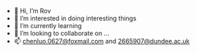 - 👋 Hi, I’m Rov
- 👀 I’m interested in doing interesting things
- 🌱 I’m currently learning 
- 💞️ I’m looking to collaborate on ...
- 📫 chenluo.0627@foxmail.com and 2665907@dundee.ac.uk


<!---
ROycode-007/ROycode-007 is a ✨ special ✨ repository because its `README.md` (this file) appears on your GitHub profile.
You can click the Preview link to take a look at your changes.
--->
